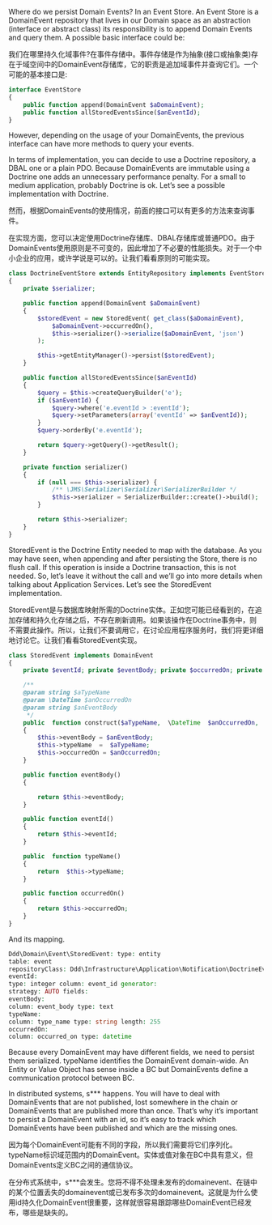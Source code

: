 Where do we persist Domain Events? In an Event Store. An Event Store is a DomainEvent repository that lives in our Domain space as an abstraction \(interface or abstract class\) its responsibility is to append Domain Events and query them. A possible basic interface could be:

我们在哪里持久化域事件?在事件存储中。事件存储是作为抽象\(接口或抽象类\)存在于域空间中的DomainEvent存储库，它的职责是追加域事件并查询它们。一个可能的基本接口是:

```php
interface EventStore
{
    public function append(DomainEvent $aDomainEvent);
    public function allStoredEventsSince($anEventId);
}
```

However, depending on the usage of your DomainEvents, the previous interface can have more methods to query your events.

In terms of implementation, you can decide to use a Doctrine repository, a DBAL one or a plain PDO. Because DomainEvents are immutable using a Doctrine one adds an unnecessary performance penalty. For a small to medium application, probably Doctrine is ok. Let’s see a possible implementation with Doctrine.

然而，根据DomainEvents的使用情况，前面的接口可以有更多的方法来查询事件。

在实现方面，您可以决定使用Doctrine存储库、DBAL存储库或普通PDO。由于DomainEvents使用原则是不可变的，因此增加了不必要的性能损失。对于一个中小企业的应用，或许学说是可以的。让我们看看原则的可能实现。

```php
class DoctrineEventStore extends EntityRepository implements EventStore
{
    private $serializer;

    public function append(DomainEvent $aDomainEvent)
    {
        $storedEvent = new StoredEvent( get_class($aDomainEvent),
            $aDomainEvent->occurredOn(),
            $this->serializer()->serialize($aDomainEvent, 'json')
        );

        $this->getEntityManager()->persist($storedEvent);
    }

    public function allStoredEventsSince($anEventId)
    {
        $query = $this->createQueryBuilder('e');
        if ($anEventId) {
            $query->where('e.eventId > :eventId');
            $query->setParameters(array('eventId' => $anEventId));
        }
        $query->orderBy('e.eventId');

        return $query->getQuery()->getResult();
    }

    private function serializer()
    {
        if (null === $this->serializer) {
            /** \JMS\Serializer\Serializer\SerializerBuilder */
            $this->serializer = SerializerBuilder::create()->build();
        }

        return $this->serializer;
    }
}
```

StoredEvent is the Doctrine Entity needed to map with the database. As you may have seen, when appending and after persisting the Store, there is no flush call. If this operation is inside a Doctrine transaction, this is not needed. So, let’s leave it without the call and we’ll go into more details when talking about Application Services. Let’s see the StoredEvent implementation.

StoredEvent是与数据库映射所需的Doctrine实体。正如您可能已经看到的，在追加存储和持久化存储之后，不存在刷新调用。如果该操作在Doctrine事务中，则不需要此操作。所以，让我们不要调用它，在讨论应用程序服务时，我们将更详细地讨论它。让我们看看StoredEvent实现。

```php
class StoredEvent implements DomainEvent
{
    private $eventId; private $eventBody; private $occurredOn; private  $typeName;

    /**
    @param string $aTypeName
    @param \DateTime $anOccurredOn
    @param string $anEventBody
     */
    public  function construct($aTypeName,  \DateTime  $anOccurredOn,  $anEventBody)
    {
        $this->eventBody = $anEventBody;
        $this->typeName  =  $aTypeName;
        $this->occurredOn = $anOccurredOn;
    }

    public function eventBody()
    {

        return $this->eventBody;
    }

    public function eventId()
    {
        return $this->eventId;
    }

    public  function typeName()
    {
        return  $this->typeName;
    }

    public function occurredOn()
    {
        return $this->occurredOn;
    }
}
```

And its mapping.

```php
Ddd\Domain\Event\StoredEvent: type: entity
table: event
repositoryClass: Ddd\Infrastructure\Application\Notification\DoctrineEventStore id:
eventId:
type: integer column: event_id generator:
strategy: AUTO fields:
eventBody:
column: event_body type: text
typeName:
column: type_name type: string length: 255
occurredOn:
column: occurred_on type: datetime
```

Because every DomainEvent may have different fields, we need to persist them serialized. typeName identifies the DomainEvent domain-wide. An Entity or Value Object has sense inside a BC but DomainEvents define a communication protocol between BC.

In distributed systems, s\*\*\* happens. You will have to deal with DomainEvents that are not published, lost somewhere in the chain or DomainEvents that are published more than once. That’s why it’s important to persist a DomainEvent with an id, so it’s easy to track which DomainEvents have been published and which are the missing ones.

因为每个DomainEvent可能有不同的字段，所以我们需要将它们序列化。typeName标识域范围内的DomainEvent。实体或值对象在BC中具有意义，但DomainEvents定义BC之间的通信协议。

在分布式系统中，s\*\*\*会发生。您将不得不处理未发布的domainevent、在链中的某个位置丢失的domainevent或已发布多次的domainevent。这就是为什么使用id持久化DomainEvent很重要，这样就很容易跟踪哪些DomainEvent已经发布，哪些是缺失的。

